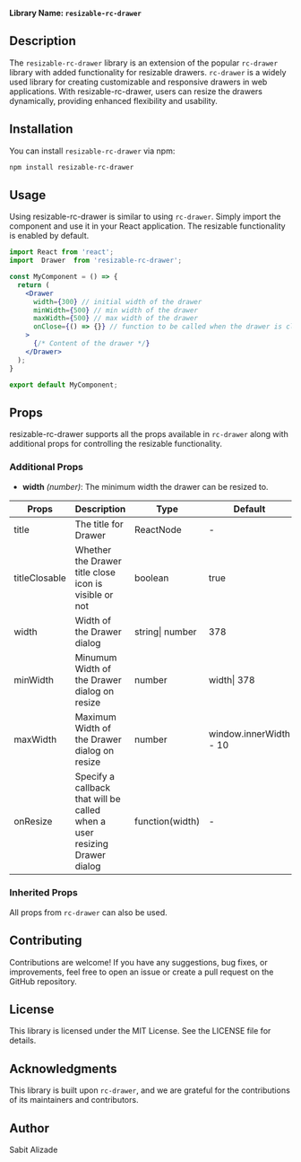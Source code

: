 **Library Name: `resizable-rc-drawer`**

## Description

The `resizable-rc-drawer` library is an extension of the popular `rc-drawer` library with added functionality for resizable drawers. `rc-drawer` is a widely used library for creating customizable and responsive drawers in web applications. With resizable-rc-drawer, users can resize the drawers dynamically, providing enhanced flexibility and usability.

## Installation

You can install `resizable-rc-drawer` via npm:

```bash
npm install resizable-rc-drawer
```

## Usage

Using resizable-rc-drawer is similar to using `rc-drawer`. Simply import the component and use it in your React application. The resizable functionality is enabled by default.

```jsx
import React from 'react';
import  Drawer  from 'resizable-rc-drawer';

const MyComponent = () => {
  return (
    <Drawer
      width={300} // initial width of the drawer
      minWidth={500} // min width of the drawer
      maxWidth={500} // max width of the drawer
      onClose={() => {}} // function to be called when the drawer is closed
    >
      {/* Content of the drawer */}
    </Drawer>
  );
}

export default MyComponent;
```

## Props

resizable-rc-drawer supports all the props available in `rc-drawer` along with additional props for controlling the resizable functionality.

### Additional Props

- **width** *(number)*: The minimum width the drawer can be resized to.

| Props         | Description                                                               | Type            | Default                | Version |
| ------------- | ------------------------------------------------------------------------- | --------------- | ---------------------- | ------- |
| title         | The title for Drawer                                                      | ReactNode       | -                      | 0.0.9   |
| titleClosable | Whether the Drawer title close icon is visible or not                     | boolean         | true                   | 1.0.1   |
| width         | Width of the Drawer dialog                                                | string\| number | 378                    | 0.0.9   |
| minWidth      | Minumum Width of the Drawer dialog on resize                              | number          | width\| 378            | 1.0.0   |
| maxWidth      | Maximum Width of the Drawer dialog on resize                              | number          | window.innerWidth - 10 | 1.0.0   |
| onResize      | Specify a callback that will be called when a user resizing Drawer dialog | function(width) | -                      |         |

### Inherited Props

All props from `rc-drawer` can also be used.

## Contributing

Contributions are welcome! If you have any suggestions, bug fixes, or improvements, feel free to open an issue or create a pull request on the GitHub repository.

## License

This library is licensed under the MIT License. See the LICENSE file for details.

## Acknowledgments

This library is built upon `rc-drawer`, and we are grateful for the contributions of its maintainers and contributors.

## Author

Sabit Alizade
